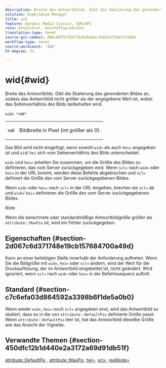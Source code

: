 ```yaml
---
description: Breite des Antwortbilds. Gibt die Skalierung des gerenderten Bildes an, sodass das Antwortbild nicht größer als der angegebene Wert ist, wobei das Seitenverhältnis des Bilds beibehalten wird.
solution: Experience Manager
title: wid
feature: Dynamic Media Classic, SDK/API
role: Entwickler, Geschäftspraktiker
translation-type: tm+mt
source-git-commit: d0bc88f55f857762b3bab4c76d1e3f3dd2733d60
workflow-type: tm+mt
source-wordcount: '243'
ht-degree: 2%

---
```



# wid{#wid}

Breite des Antwortbilds. Gibt die Skalierung des gerenderten Bildes an, sodass das Antwortbild nicht größer als der angegebene Wert ist, wobei das Seitenverhältnis des Bilds beibehalten wird.

`wid= *`val`*`

<table id="simpletable_1C898A7B99114BE986EC5553F6A31E82"> 
 <tr class="strow"> 
  <td class="stentry"> <p><span class="varname"> val</span> </p> </td> 
  <td class="stentry"> <p>Bildbreite in Pixel (int größer als 0). </p></td> 
 </tr> 
</table>

Das Bild wird nicht eingefügt, wenn sowohl `wid=` als auch `hei=` angegeben ist und `wid`/ `hei` sich vom Seitenverhältnis des Bilds unterscheidet.

`wid=` und  `hei=` arbeiten Sie zusammen, um die Größe des Bildes zu definieren, das vom Server zurückgegeben wird. Wenn `scl=` nach `wid=` oder `hei=` in der URL kommt, werden diese Befehle abgebrochen und `scl=` definiert die Größe des vom Server zurückgegebenen Bildes.

Wenn `wid=` oder `hei=` nach `scl=` in der URL eingehen, brechen sie `scl=` ab und `wid=`/ `hei=` definieren die Größe des vom Server zurückgegebenen Bildes.

>[!NOTE]
>
>Wenn die berechnete oder standardmäßige Antwortbildgröße größer als `attribute::MaxPix` ist, wird ein Fehler zurückgegeben.

## Eigenschaften {#section-2d067c6d371748e19cb157684700a49d}

Kann an einer beliebigen Stelle innerhalb der Anforderung auftreten. Wenn Sie die Bildgröße mit `wid=`, `hei=` oder `scl=` ändern, wird der Wert für die Druckauflösung, der im Antwortbild eingebettet ist, nicht geändert. Wird ignoriert, wenn `scl=` nach `wid=` oder `hei=` in der Befehlssequenz auftritt.

## Standard {#section-c7c6efa03d864592a3398b6f1de5a0b0}

Wenn weder `wid=`, `hei=` noch `scl=` angegeben sind, wird das Antwortbild so skaliert, dass es in die von `attribute::DefaultPix` definierte Größe passt. Wenn `attribute::DefaultPix` leer ist, hat das Antwortbild dieselbe Größe wie das Ansicht der Vignette.

## Verwandte Themen {#section-450dfc12b1d440e2a3172a69d91db51f}

[attribute::DefaultPix](../../../../../ir-api/material-cat/image-rendering-api-ref/c-ir-material-catalog/c-ir-attributes-reference/r-ir-defaultpix.md#reference-102c98f9b5d24d2aaaeb756653fb0e6f) ,  [attribute::MaxPix](../../../../../ir-api/material-cat/image-rendering-api-ref/c-ir-material-catalog/c-ir-attributes-reference/r-ir-maxpix.md#reference-569f186bbc2840a6bd3cffa8ff3e7657),  [hei=](../../../../../ir-api/http-protocol/image-rendering-api-ref/c-ir-http-protocol-ref/c-ir-http-protocol-command-reference/r-ir-hei.md#reference-1c08f60365a94417a39867c09cac5478),  [scl=](../../../../../ir-api/http-protocol/image-rendering-api-ref/c-ir-http-protocol-ref/c-ir-http-protocol-command-reference/r-ir-scl.md#reference-b14b51a6cbe34f0bba42880540592f29),  [resMode=](../../../../../ir-api/http-protocol/image-rendering-api-ref/c-ir-http-protocol-ref/c-ir-http-protocol-command-reference/r-ir-http-resmode.md#reference-851a5b636f8948cfb11456c9b7dab0d3)

